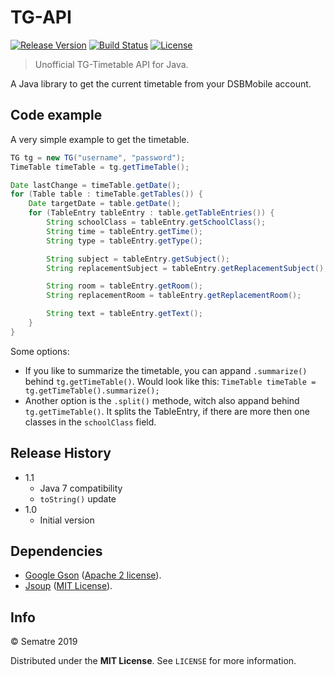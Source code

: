 # TG-API
[![Release Version][release-image]][release-url]
[![Build Status][travis-image]][travis-url]
[![License][license-image]][license-url]
> Unofficial TG-Timetable API for Java.


A Java library to get the current timetable from your DSBMobile account.

## Code example
A very simple example to get the timetable.

```java
TG tg = new TG("username", "password");
TimeTable timeTable = tg.getTimeTable();

Date lastChange = timeTable.getDate();
for (Table table : timeTable.getTables()) {
	Date targetDate = table.getDate();
	for (TableEntry tableEntry : table.getTableEntries()) {
		String schoolClass = tableEntry.getSchoolClass();
		String time = tableEntry.getTime();
		String type = tableEntry.getType();

		String subject = tableEntry.getSubject();
		String replacementSubject = tableEntry.getReplacementSubject();

		String room = tableEntry.getRoom();
		String replacementRoom = tableEntry.getReplacementRoom();

		String text = tableEntry.getText();
	}
}
```

Some options:
 - If you like to summarize the timetable,  you can appand ``.summarize()`` behind ``tg.getTimeTable()``. Would look like this:
``TimeTable timeTable = tg.getTimeTable().summarize();``
 - Another option is the ``.split()`` methode, witch also appand behind ``tg.getTimeTable()``. It splits the TableEntry, if there are more then one classes in the ``schoolClass`` field.

## Release History
* 1.1
    * Java 7 compatibility
	* ``toString()`` update
* 1.0
    * Initial version

## Dependencies
- [Google Gson](https://github.com/google/gson) ([Apache 2 license](https://github.com/google/gson/blob/master/LICENSE)).
- [Jsoup](https://jsoup.org/) ([MIT License](https://jsoup.org/license)).

## Info
© Sematre 2019

Distributed under the **MIT License**. See ``LICENSE`` for more information.

[release-image]: https://img.shields.io/github/release/Sematre/TG-API.svg?style=flat-square
[release-url]: https://github.com/Sematre/TG-API/releases

[travis-image]: https://img.shields.io/travis/com/Sematre/TG-API.svg?style=flat-square
[travis-url]: https://travis-ci.com/Sematre/TG-API

[license-image]: https://img.shields.io/github/license/Sematre/TG-API.svg?style=flat-square
[license-url]: https://github.com/Sematre/TG-API/blob/master/LICENSE
